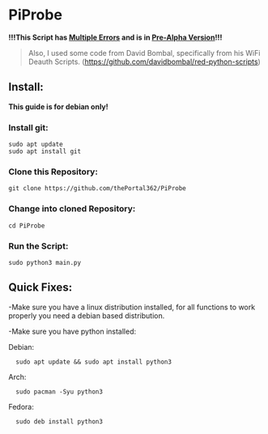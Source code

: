 # PiProbe
__!!!This Script has <ins>Multiple Errors</ins> and is in <ins>Pre-Alpha Version</ins>!!!__

> Also, I used some code from David Bombal, specifically from his WiFi Deauth Scripts. (https://github.com/davidbombal/red-python-scripts)

## Install:
  __This guide is for debian only!__
  
  ### Install git:

    sudo apt update
    sudo apt install git

  ### Clone this Repository:

    git clone https://github.com/thePortal362/PiProbe

  ### Change into cloned Repository:

    cd PiProbe

  ### Run the Script:

    sudo python3 main.py

## Quick Fixes:

  -Make sure you have a linux distribution installed, for all functions to work properly you need a debian based distribution.
 
  -Make sure you have python installed:
  
  Debian:
    
      sudo apt update && sudo apt install python3
    
  Arch:
    
      sudo pacman -Syu python3
    
  Fedora:
     
      sudo deb install python3
